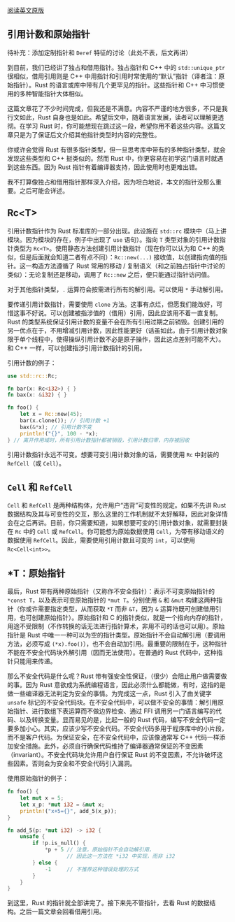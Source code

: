 [阅读英文原版](https://github.com/nrc/r4cppp/blob/master/rc-raw.md)

## 引用计数和原始指针

待补充：添加定制指针和 `Deref` 特征的讨论（此处不表，后文再讲）

到目前，我们已经讲了独占和借用指针。独占指针和 C++ 中的 `std::unique_ptr` 很相似，借用引用则是 C++ 中用指针和引用时常使用的“默认”指针（译者注：原始指针）。Rust 的语言或库中带有几个更罕见的指针。这些指针和 C++ 中习惯使用的多种智能指针大体相似。

这篇文章花了不少时间完成，但我还是不满意。内容不严谨的地方很多，不只是我行文如此，Rust 自身也是如此。希望后文中，随着语言发展，读者可以理解更透彻。在学习 Rust 时，你可能想现在跳过这一段，希望你用不着这些内容。这篇文章只是为了保证后文介绍其他指针类型时内容的完整性。

你或许会觉得 Rust 有很多指针类型，但一旦思考库中带有的多种指针类型，就会发现这些类型和 C++ 挺类似的。然而 Rust 中，你更容易在初学这门语言时就遇到这些东西。因为 Rust 指针有着编译器支持，因此使用时也更难出错。

我不打算像独占和借用指针那样深入介绍，因为坦白地说，本文的指针没那么重要。之后可能会详述。

## Rc&lt;T&gt;

引用计数指针作为 Rust 标准库的一部分出现。此设施在 `std::rc` 模块中（马上讲模块。因为模块的存在，例子中出现了 `use` 语句）。指向 `T` 类型对象的引用计数指针类型为 `Rc<T>`。使用静态方法创建引用计数指针（现在你可以认为和 C++ 的类似，但是后面就会知道二者有点不同）：`Rc::new(...)` 接收值，以创建指向值的指针。这一构造方法遵循了 Rust 常用的移动 / 复制语义（和之前独占指针中讨论的类似）：无论复制还是移动，调用了 `Rc::new` 之后，便只能通过指针访问值。

对于其他指针类型，`.` 运算符会按需进行所有的解引用。可以使用 `*` 手动解引用。

要传递引用计数指针，需要使用 `clone` 方法。这事有点烂，但愿我们能改好，可惜这事不好说。可以创建被指涉值的（借用）引用，因此应该用不着一直复制。Rust 的类型系统保证引用计数的变量不会在所有引用过期之前销毁。创建引用的另一优点在于，不用增减引用计数，因此性能更好（话虽如此，由于引用计数对象限于单个线程中，使得操纵引用计数不必是原子操作，因此这点差别可能不大）。和 C++ 一样，可以创建指涉引用计数指针的引用。

引用计数的例子：

```rs
use std::rc::Rc;

fn bar(x: Rc<i32>) { }
fn bax(x: &i32) { }

fn foo() {
    let x = Rc::new(45);
    bar(x.clone()); // 引用计数 +1
    bax(&*x); // 引用计数不变
    println!("{}", 100 - *x);
} // 离开作用域时，所有引用计数指针都被销毁，引用计数归零，内存被回收
```

引用计数指针永远不可变。想要可变引用计数对象的话，需要使用 `Rc` 中封装的 `RefCell`（或 `Cell`）。

## `Cell` 和 `RefCell`

`Cell` 和 `RefCell` 是两种结构体，允许用户“违背”可变性的规定。如果不先讲 Rust 数据结构及其与可变性的交互，那么这里的工作机制就不太好解释，因此对象详情会在之后再讲。目前，你只需要知道，如果想要可变的引用计数对象，就需要封装在 `Rc` 中的 `Cell` 或 `RefCell`。你可能想为原始数据使用 `Cell`，为带有移动语义的数据使用 `RefCell`。因此，需要使用引用计数且可变的 `int`，可以使用 `Rc<Cell<int>>`。

## \*T：原始指针

最后，Rust 带有两种原始指针（又称作不安全指针）：表示不可变原始指针的 `*const T`，以及表示可变原始指针的 `*mut T`。分别使用 `&` 和 `&mut` 构建这两种指针（你或许需要指定类型，从而获取 `*T` 而非 `&T`，因为 `&` 运算符既可创建借用引用，也可创建原始指针）。原始指针和 C 的指针类似，就是一个指向内存的指针，用途不受限制（不作转换的话无法进行指针算术，非用不可的话也可以用）。原始指针是 Rust 中唯一一种可以为空的指针类型。原始指针不会自动解引用（要调用方法，必须写成 `(*x).foo()`），也不会自动加引用。最重要的限制在于，这种指针不能在不安全代码块外解引用（因而无法使用）。在普通的 Rust 代码中，这种指针只能用来传递。

那么不安全代码是什么呢？Rust 带有强安全性保证，（很少）会阻止用户做需要做的事。因为 Rust 意欲成为系统编程语言，因此必须什么都能做，有时，这指的是做一些编译器无法判定为安全的事情。为完成这一点，Rust 引入了由关键字 `unsafe` 标记的不安全代码块。在不安全代码中，可以做不安全的事情：解引用原始指针、进行数组下表运算而不做边界检查、通过 FFI 调用另一门语言编写的代码、以及转换变量。显而易见的是，比起一般的 Rust 代码，编写不安全代码一定要多加小心。其实，应该少写不安全代码。不安全代码多用于程序库中的小片段，而不是客户代码。为保证安全，在不安全代码中，应该像通常写 C++ 代码一样添加安全措施。此外，必须自行确保代码维持了编译器通常保证的不变因素（invariant）。不安全代码块允许用户自行保证 Rust 的不变因素，不允许破坏这些因素。否则会为安全和不安全代码引入漏洞。

使用原始指针的例子：

```rs
fn foo() {
    let mut x = 5;
    let x_p: *mut i32 = &mut x;
    println!("x+5={}", add_5(x_p));
}

fn add_5(p: *mut i32) -> i32 {
    unsafe {
        if !p.is_null() {
            *p + 5 // 注意，原始指针不会自动解引用，
                   // 因此这一方法在 *i32 中实现，而非 i32
        } else {
            -1     // 不推荐这种错误处理的方式
        }
    }
}
```

到这里，Rust 的指针就全部讲完了。接下来先不管指针，去看 Rust 的数据结构。之后一篇文章会回看借用引用。